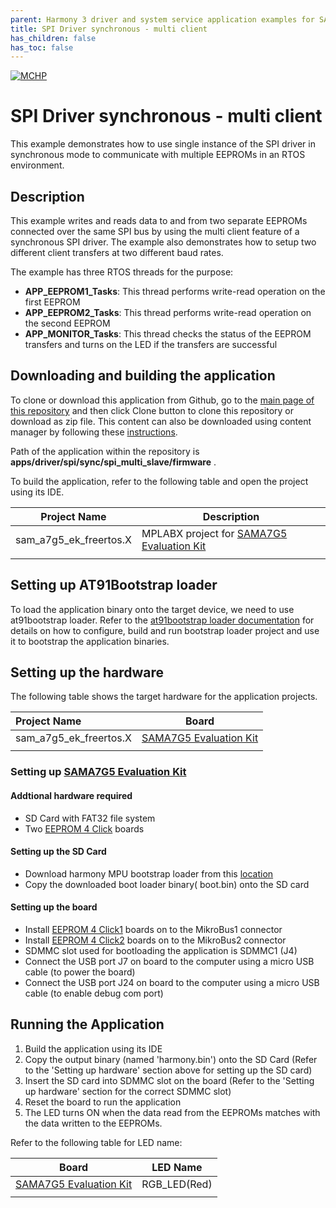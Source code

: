 ```yaml
---
parent: Harmony 3 driver and system service application examples for SAM A7G5 family
title: SPI Driver synchronous - multi client 
has_children: false
has_toc: false
---
```


[![MCHP](https://www.microchip.com/ResourcePackages/Microchip/assets/dist/images/logo.png)](https://www.microchip.com)

# SPI Driver synchronous - multi client

This example demonstrates how to use single instance of the SPI driver in synchronous mode to communicate with multiple EEPROMs in an RTOS environment.

## Description

This example writes and reads data to and from two separate EEPROMs connected over the same SPI bus by using the multi client feature of a synchronous SPI driver. The example also demonstrates how to setup two different client transfers at two different baud rates.

The example has three RTOS threads for the purpose:

- **APP_EEPROM1_Tasks**: This thread performs write-read operation on the first EEPROM
- **APP_EEPROM2_Tasks**: This thread performs write-read operation on the second EEPROM
- **APP_MONITOR_Tasks**: This thread checks the status of the EEPROM transfers and turns on the LED if the transfers are successful

## Downloading and building the application

To clone or download this application from Github, go to the [main page of this repository](https://github.com/Microchip-MPLAB-Harmony/core_apps_sam_a7g5) and then click Clone button to clone this repository or download as zip file.
This content can also be downloaded using content manager by following these [instructions](https://github.com/Microchip-MPLAB-Harmony/contentmanager/wiki).

Path of the application within the repository is **apps/driver/spi/sync/spi_multi_slave/firmware** .

To build the application, refer to the following table and open the project using its IDE.

| Project Name      | Description                                    |
| ----------------- | ---------------------------------------------- |
| sam_a7g5_ek_freertos.X | MPLABX project for [SAMA7G5 Evaluation Kit]() |
|||

## Setting up AT91Bootstrap loader

To load the application binary onto the target device, we need to use at91bootstrap loader. Refer to the [at91bootstrap loader documentation](../../../../docs/readme_bootstrap.md) for details on how to configure, build and run bootstrap loader project and use it to bootstrap the application binaries.

## Setting up the hardware

The following table shows the target hardware for the application projects.

| Project Name| Board|
|:---------|:---------:|
| sam_a7g5_ek_freertos.X | [SAMA7G5 Evaluation Kit]() |
|||

### Setting up [SAMA7G5 Evaluation Kit]()

#### Addtional hardware required

- SD Card with FAT32 file system
- Two [EEPROM 4 Click](https://www.mikroe.com/eeprom-4-click) boards

#### Setting up the SD Card

- Download harmony MPU bootstrap loader from this [location](firmware/at91bootstrap_sam_a7g5_ek_freertos.X/binaries/boot.bin)
- Copy the downloaded boot loader binary( boot.bin) onto the SD card

#### Setting up the board

- Install [EEPROM 4 Click1](https://www.mikroe.com/eeprom-4-click) boards on to the MikroBus1 connector
- Install [EEPROM 4 Click2](https://www.mikroe.com/eeprom-4-click) boards on to the MikroBus2 connector
- SDMMC slot used for bootloading the application is SDMMC1 (J4)
- Connect the USB port J7 on board to the computer using a micro USB cable (to power the board)
- Connect the USB port J24 on board to the computer using a micro USB cable (to enable debug com port)

## Running the Application

1. Build the application using its IDE
2. Copy the output binary (named 'harmony.bin') onto the SD Card (Refer to the 'Setting up hardware' section above for setting up the SD card)
3. Insert the SD card into SDMMC slot on the board (Refer to the 'Setting up hardware' section for the correct SDMMC slot)
4. Reset the board to run the application
5. The LED turns ON when the data read from the EEPROMs matches with the data written to the EEPROMs.

Refer to the following table for LED name:

| Board | LED Name |
| ----- | -------- |
|  [SAMA7G5 Evaluation Kit]()  | RGB_LED(Red) |
|||
